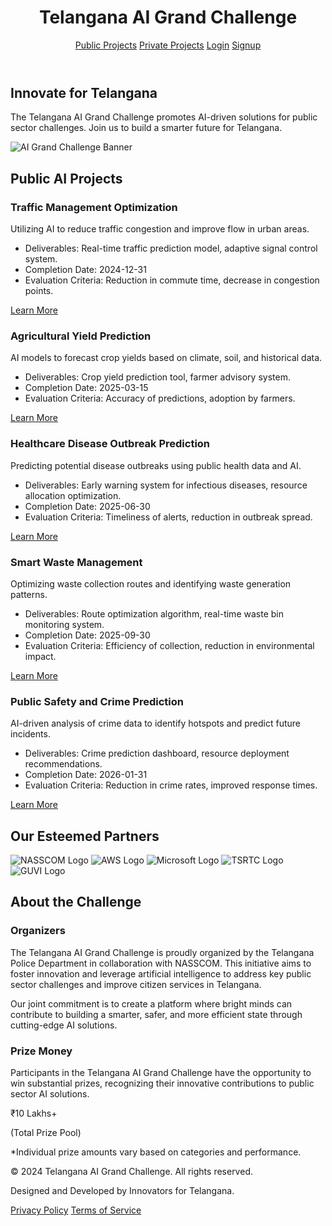 <!-- Header -->
<header class="header-bg py-4 shadow-md">
    <div class="container mx-auto px-4 flex justify-between items-center">
        <h1 class="text-2xl font-bold text-green-800">Telangana AI Grand Challenge</h1>
        <nav class="space-x-4">
            <a href="#public-projects" class="btn-blue py-2 px-4 rounded-lg hover:opacity-90 transition duration-300">Public Projects</a>
            <a href="private.html" class="btn-blue py-2 px-4 rounded-lg hover:opacity-90 transition duration-300">Private Projects</a>
            <a href="login.html" class="btn-blue py-2 px-4 rounded-lg hover:opacity-90 transition duration-300">Login</a>
            <a href="login.html" class="btn-blue py-2 px-4 rounded-lg hover:opacity-90 transition duration-300">Signup</a>
        </nav>
    </div>
</header>

<!-- Hero Section -->
<section class="container mx-auto px-4 py-16 text-center animate__animated animate__fadeIn">
    <h2 class="text-5xl font-extrabold text-gray-800 mb-6">Innovate for Telangana</h2>
    <p class="text-xl text-gray-600 mb-8">
        The Telangana AI Grand Challenge promotes AI-driven solutions for public sector challenges.
        Join us to build a smarter future for Telangana.
    </p>
    <img src="https://via.placeholder.com/800x400?text=Telangana+AI+Grand+Challenge+Banner" alt="AI Grand Challenge Banner" class="mx-auto rounded-lg shadow-lg">
</section>

<!-- Public AI Projects Section -->
<section id="public-projects" class="container mx-auto px-4 py-16 animate__animated animate__fadeIn">
    <h2 class="text-4xl font-bold text-center text-gray-800 mb-12">Public AI Projects</h2>
    <div class="grid grid-cols-1 md:grid-cols-2 lg:grid-cols-3 gap-8">
        <!-- Project 1 -->
        <div class="bg-white rounded-lg shadow-lg p-6 animate__animated animate__fadeInUp animate__delay-1s">
            <h3 class="text-2xl font-bold text-gray-800 mb-4">Traffic Management Optimization</h3>
            <p class="text-gray-700 mb-4">Utilizing AI to reduce traffic congestion and improve flow in urban areas.</p>
            <ul class="list-disc list-inside text-gray-600 mb-4">
                <li>Deliverables: Real-time traffic prediction model, adaptive signal control system.</li>
                <li>Completion Date: 2024-12-31</li>
                <li>Evaluation Criteria: Reduction in commute time, decrease in congestion points.</li>
            </ul>
            <a href="#" class="text-blue-600 hover:underline">Learn More</a>
        </div>
        <!-- Project 2 -->
        <div class="bg-white rounded-lg shadow-lg p-6 animate__animated animate__fadeInUp animate__delay-1s">
            <h3 class="text-2xl font-bold text-gray-800 mb-4">Agricultural Yield Prediction</h3>
            <p class="text-gray-700 mb-4">AI models to forecast crop yields based on climate, soil, and historical data.</p>
            <ul class="list-disc list-inside text-gray-600 mb-4">
                <li>Deliverables: Crop yield prediction tool, farmer advisory system.</li>
                <li>Completion Date: 2025-03-15</li>
                <li>Evaluation Criteria: Accuracy of predictions, adoption by farmers.</li>
            </ul>
            <a href="#" class="text-blue-600 hover:underline">Learn More</a>
        </div>
        <!-- Project 3 -->
        <div class="bg-white rounded-lg shadow-lg p-6 animate__animated animate__fadeInUp animate__delay-1s">
            <h3 class="text-2xl font-bold text-gray-800 mb-4">Healthcare Disease Outbreak Prediction</h3>
            <p class="text-gray-700 mb-4">Predicting potential disease outbreaks using public health data and AI.</p>
            <ul class="list-disc list-inside text-gray-600 mb-4">
                <li>Deliverables: Early warning system for infectious diseases, resource allocation optimization.</li>
                <li>Completion Date: 2025-06-30</li>
                <li>Evaluation Criteria: Timeliness of alerts, reduction in outbreak spread.</li>
            </ul>
            <a href="#" class="text-blue-600 hover:underline">Learn More</a>
        </div>
        <!-- Project 4 -->
        <div class="bg-white rounded-lg shadow-lg p-6 animate__animated animate__fadeInUp animate__delay-1s">
            <h3 class="text-2xl font-bold text-gray-800 mb-4">Smart Waste Management</h3>
            <p class="text-gray-700 mb-4">Optimizing waste collection routes and identifying waste generation patterns.</p>
            <ul class="list-disc list-inside text-gray-600 mb-4">
                <li>Deliverables: Route optimization algorithm, real-time waste bin monitoring system.</li>
                <li>Completion Date: 2025-09-30</li>
                <li>Evaluation Criteria: Efficiency of collection, reduction in environmental impact.</li>
            </ul>
            <a href="#" class="text-blue-600 hover:underline">Learn More</a>
        </div>
        <!-- Project 5 -->
        <div class="bg-white rounded-lg shadow-lg p-6 animate__animated animate__fadeInUp animate__delay-1s">
            <h3 class="text-2xl font-bold text-gray-800 mb-4">Public Safety and Crime Prediction</h3>
            <p class="text-gray-700 mb-4">AI-driven analysis of crime data to identify hotspots and predict future incidents.</p>
            <ul class="list-disc list-inside text-gray-600 mb-4">
                <li>Deliverables: Crime prediction dashboard, resource deployment recommendations.</li>
                <li>Completion Date: 2026-01-31</li>
                <li>Evaluation Criteria: Reduction in crime rates, improved response times.</li>
            </ul>
            <a href="#" class="text-blue-600 hover:underline">Learn More</a>
        </div>
    </div>
</section>

<!-- Partners Section -->
<section class="container mx-auto px-4 py-16 animate__animated animate__fadeIn">
    <h2 class="text-4xl font-bold text-center text-gray-800 mb-12">Our Esteemed Partners</h2>
    <div class="flex flex-wrap justify-center items-center gap-8">
        <img src="https://upload.wikimedia.org/wikipedia/en/thumb/8/8c/NASSCOM_logo.svg/1200px-NASSCOM_logo.svg.png" alt="NASSCOM Logo" class="h-16 w-auto">
        <img src="https://upload.wikimedia.org/wikipedia/commons/thumb/a/a9/Amazon_Web_Services_Logo.svg/1200px-Amazon_Web_Services_Logo.svg.png" alt="AWS Logo" class="h-16 w-auto">
        <img src="https://upload.wikimedia.org/wikipedia/commons/thumb/9/96/Microsoft_logo_%282012%29.svg/1200px-Microsoft_logo_%282012%29.svg.png" alt="Microsoft Logo" class="h-16 w-auto">
        <img src="https://www.tsrtc.telangana.gov.in/img/tsrtclogo.png" alt="TSRTC Logo" class="h-16 w-auto">
        <img src="https://www.guvi.in/Guvi_Logo_Final.png" alt="GUVI Logo" class="h-16 w-auto">
    </div>
</section>

<!-- Organizers and Prize Money Section -->
<section class="container mx-auto px-4 py-16 bg-gray-50 rounded-lg shadow-md mb-8 animate__animated animate__fadeIn">
    <h2 class="text-4xl font-bold text-center text-gray-800 mb-12">About the Challenge</h2>
    <div class="grid grid-cols-1 md:grid-cols-2 gap-8">
        <div class="p-6">
            <h3 class="text-3xl font-bold text-gray-800 mb-4">Organizers</h3>
            <p class="text-lg text-gray-700 leading-relaxed">
                The Telangana AI Grand Challenge is proudly organized by the
                <span class="font-semibold text-green-700">Telangana Police Department</span>
                in collaboration with <span class="font-semibold text-blue-700">NASSCOM</span>.
                This initiative aims to foster innovation and leverage artificial intelligence
                to address key public sector challenges and improve citizen services in Telangana.
            </p>
            <p class="text-lg text-gray-700 leading-relaxed mt-4">
                Our joint commitment is to create a platform where bright minds can contribute
                to building a smarter, safer, and more efficient state through cutting-edge AI solutions.
            </p>
        </div>
        <div class="p-6">
            <h3 class="text-3xl font-bold text-gray-800 mb-4">Prize Money</h3>
            <p class="text-lg text-gray-700 leading-relaxed">
                Participants in the Telangana AI Grand Challenge have the opportunity to win substantial prizes,
                recognizing their innovative contributions to public sector AI solutions.
            </p>
            <p class="text-5xl font-extrabold text-green-600 mt-6 text-center">
                ₹10 Lakhs+
            </p>
            <p class="text-lg text-gray-700 leading-relaxed mt-4 text-center">
                (Total Prize Pool)
            </p>
            <p class="text-sm text-gray-500 mt-2 text-center">
                *Individual prize amounts vary based on categories and performance.
            </p>
        </div>
    </div>
</section>

<!-- Footer -->
<footer class="bg-gray-800 text-white py-8">
    <div class="container mx-auto px-4 text-center">
        <p>&copy; 2024 Telangana AI Grand Challenge. All rights reserved.</p>
        <p class="mt-2">Designed and Developed by Innovators for Telangana.</p>
        <div class="flex justify-center space-x-4 mt-4">
            <a href="#" class="text-gray-400 hover:text-white">Privacy Policy</a>
            <a href="#" class="text-gray-400 hover:text-white">Terms of Service</a>
        </div>
    </div>
</footer>
